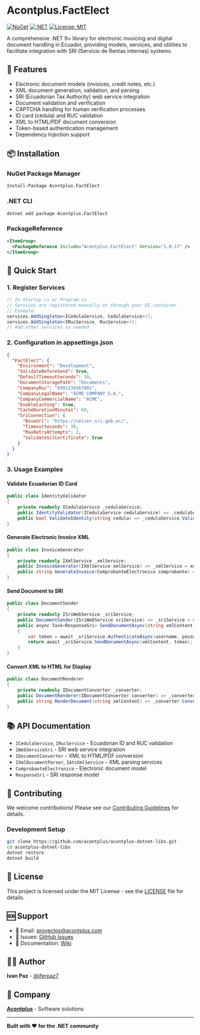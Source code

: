 # Acontplus.FactElect

[![NuGet](https://img.shields.io/nuget/v/Acontplus.FactElect.svg)](https://www.nuget.org/packages/Acontplus.FactElect)
[![.NET](https://img.shields.io/badge/.NET-9.0-blue.svg)](https://dotnet.microsoft.com/download/dotnet/9.0)
[![License: MIT](https://img.shields.io/badge/License-MIT-yellow.svg)](https://opensource.org/licenses/MIT)

A comprehensive .NET 9+ library for electronic invoicing and digital document handling in Ecuador, providing models, services, and utilities to facilitate integration with SRI (Servicio de Rentas Internas) systems.

## 🚀 Features

- Electronic document models (invoices, credit notes, etc.)
- XML document generation, validation, and parsing
- SRI (Ecuadorian Tax Authority) web service integration
- Document validation and verification
- CAPTCHA handling for human verification processes
- ID card (cédula) and RUC validation
- XML to HTML/PDF document conversion
- Token-based authentication management
- Dependency Injection support

## 📦 Installation

### NuGet Package Manager
```bash
Install-Package Acontplus.FactElect
```

### .NET CLI
```bash
dotnet add package Acontplus.FactElect
```

### PackageReference
```xml
<ItemGroup>
  <PackageReference Include="Acontplus.FactElect" Version="1.0.17" />
</ItemGroup>
```

## 🎯 Quick Start

### 1. Register Services
```csharp
// In Startup.cs or Program.cs
// Services are registered manually or through your DI container
// Example:
services.AddSingleton<ICedulaService, CedulaService>();
services.AddSingleton<IRucService, RucService>();
// Add other services as needed
```

### 2. Configuration in appsettings.json
```json
{
  "FactElect": {
    "Environment": "Development",
    "ValidateBeforeSend": true,
    "DefaultTimeoutSeconds": 30,
    "DocumentStoragePath": "Documents",
    "CompanyRuc": "0991234567001",
    "CompanyLegalName": "ACME COMPANY S.A.",
    "CompanyCommercialName": "ACME",
    "EnableCaching": true,
    "CacheDurationMinutes": 60,
    "SriConnection": {
      "BaseUrl": "https://celcer.sri.gob.ec/",
      "TimeoutSeconds": 30,
      "MaxRetryAttempts": 3,
      "ValidateSslCertificate": true
    }
  }
}
```

### 3. Usage Examples

#### Validate Ecuadorian ID Card
```csharp
public class IdentityValidator
{
    private readonly ICedulaService _cedulaService;
    public IdentityValidator(ICedulaService cedulaService) => _cedulaService = cedulaService;
    public bool ValidateIdentity(string cedula) => _cedulaService.ValidateCedula(cedula);
}
```

#### Generate Electronic Invoice XML
```csharp
public class InvoiceGenerator
{
    private readonly IXmlService _xmlService;
    public InvoiceGenerator(IXmlService xmlService) => _xmlService = xmlService;
    public string GenerateInvoice(ComprobanteElectronico comprobante) => _xmlService.GenerateInvoiceXml(comprobante);
}
```

#### Send Document to SRI
```csharp
public class DocumentSender
{
    private readonly ISriWebService _sriService;
    public DocumentSender(ISriWebService sriService) => _sriService = sriService;
    public async Task<ResponseSri> SendDocumentAsync(string xmlContent, string username, string password)
    {
        var token = await _sriService.AuthenticateAsync(username, password);
        return await _sriService.SendDocumentAsync(xmlContent, token);
    }
}
```

#### Convert XML to HTML for Display
```csharp
public class DocumentRenderer
{
    private readonly IDocumentConverter _converter;
    public DocumentRenderer(IDocumentConverter converter) => _converter = converter;
    public string RenderDocument(string xmlContent) => _converter.ConvertToHtml(xmlContent);
}
```

## 📚 API Documentation

- `ICedulaService`, `IRucService` - Ecuadorian ID and RUC validation
- `IWebServiceSri` - SRI web service integration
- `IDocumentConverter` - XML to HTML/PDF conversion
- `IXmlDocumentParser`, `IAtsXmlService` - XML parsing services
- `ComprobanteElectronico` - Electronic document model
- `ResponseSri` - SRI response model

## 🤝 Contributing

We welcome contributions! Please see our [Contributing Guidelines](CONTRIBUTING.md) for details.

### Development Setup
```bash
git clone https://github.com/acontplus/acontplus-dotnet-libs.git
cd acontplus-dotnet-libs
dotnet restore
dotnet build
```

## 📄 License

This project is licensed under the MIT License - see the [LICENSE](LICENSE) file for details.

## 🆘 Support

- 📧 Email: proyectos@acontplus.com
- 🐛 Issues: [GitHub Issues](https://github.com/acontplus/acontplus-dotnet-libs/issues)
- 📖 Documentation: [Wiki](https://github.com/acontplus/acontplus-dotnet-libs/wiki)

## 👨‍💻 Author

**Ivan Paz** - [@iferpaz7](https://linktr.ee/iferpaz7)

## 🏢 Company

**[Acontplus](https://www.acontplus.com)** - Software solutions

---

**Built with ❤️ for the .NET community**
